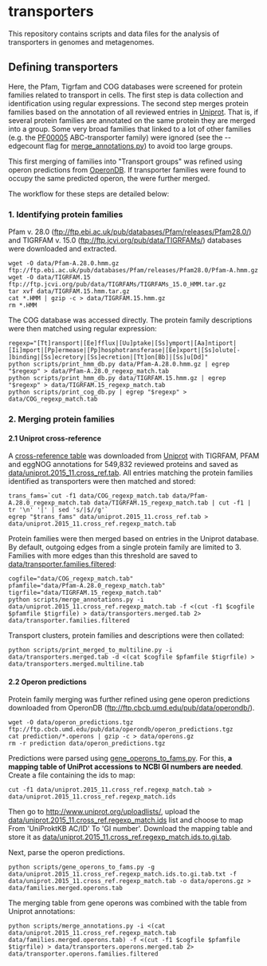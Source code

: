 # transporters
This repository contains scripts and data files for the analysis of transporters in genomes and metagenomes.

## Defining transporters
Here, the Pfam, Tigrfam and COG databases were screened for protein families related to transport in cells. 
The first step is data collection and identification using regular expressions. The second step merges protein families based on the annotation of
all reviewed entries in [Uniprot](http://www.uniprot.org). That is, if several protein families are annotated on the same protein they are merged into a group.
Some very broad families that linked to a lot of other families (e.g. the [PF00005](http://pfam.xfam.org/family/PF00005) ABC-transporter family) 
were ignored (see the --edgecount flag for [merge_annotations.py](scripts/merge_annotations.py)) to avoid too large groups.

This first merging of families into "Transport groups" was refined using operon predictions from [OperonDB](http://operondb.cbcb.umd.edu/cgi-bin/operondb/operons.cgi).
If transporter families were found to occupy the same predicted operon, the were further merged.

The workflow for these steps are detailed below:

### 1. Identifying protein families
Pfam v. 28.0 (ftp://ftp.ebi.ac.uk/pub/databases/Pfam/releases/Pfam28.0/) and TIGRFAM v. 15.0 (ftp://ftp.jcvi.org/pub/data/TIGRFAMs/)
databases were downloaded and extracted. 

    wget -O data/Pfam-A.28.0.hmm.gz ftp://ftp.ebi.ac.uk/pub/databases/Pfam/releases/Pfam28.0/Pfam-A.hmm.gz
    wget -O data/TIGRFAM.15 ftp://ftp.jcvi.org/pub/data/TIGRFAMs/TIGRFAMs_15.0_HMM.tar.gz
    tar xvf data/TIGRFAM.15.hmm.tar.gz
    cat *.HMM | gzip -c > data/TIGRFAM.15.hmm.gz
    rm *.HMM

The COG database was accessed directly. The protein family descriptions were then matched using regular expression:

    regexp="[Tt]ransport|[Ee]fflux|[Uu]ptake|[Ss]ymport|[Aa]ntiport|[Ii]mport|[Pp]ermease|[Pp]hosphotransferase|[Ee]xport|[Ss]olute[- ]binding|[Ss]ecretory|[Ss]ecretion|[Tt]on[Bb]|[Ss]u[Dd]"
    python scripts/print_hmm_db.py data/Pfam-A.28.0.hmm.gz | egrep "$regexp" > data/Pfam-A.28.0_regexp_match.tab
    python scripts/print_hmm_db.py data/TIGRFAM.15.hmm.gz | egrep "$regexp" > data/TIGRFAM.15_regexp_match.tab
    python scripts/print_cog_db.py | egrep "$regexp" > data/COG_regexp_match.tab


### 2. Merging protein families
#### 2.1 Uniprot cross-reference
A [cross-reference table](http://www.uniprot.org/uniprot/?query=*&fil=reviewed%3Ayes) was downloaded from [Uniprot](http://www.uniprot.org/uniprot/?query=*&fil=reviewed%3Ayes) with TIGRFAM, PFAM and eggNOG annotations 
for 549,832 reviewed proteins and saved as [data/uniprot.2015_11.cross_ref.tab](data/uniprot.2015_11.cross_ref.tab). All entries matching the protein families
identified as transporters were then matched and stored:

    trans_fams=`cut -f1 data/COG_regexp_match.tab data/Pfam-A.28.0_regexp_match.tab data/TIGRFAM.15_regexp_match.tab | cut -f1 | tr '\n' '|' | sed 's/|$//g'`
    egrep "$trans_fams" data/uniprot.2015_11.cross_ref.tab > data/uniprot.2015_11.cross_ref.regexp_match.tab

Protein families were then merged based on entries in the Uniprot database. By default, outgoing edges from a single protein family are limited to 3.
Families with more edges than this threshold are saved to [data/transporter.families.filtered](data/transporter.families.filtered):
    
    cogfile="data/COG_regexp_match.tab"
    pfamfile="data/Pfam-A.28.0_regexp_match.tab"
    tigrfile="data/TIGRFAM.15_regexp_match.tab"
    python scripts/merge_annotations.py -i data/uniprot.2015_11.cross_ref.regexp_match.tab -f <(cut -f1 $cogfile $pfamfile $tigrfile) > data/transporters.merged.tab 2> data/transporter.families.filtered

Transport clusters, protein families and descriptions were then collated:

    python scripts/print_merged_to_multiline.py -i data/transporters.merged.tab -d <(cat $cogfile $pfamfile $tigrfile) > data/transporters.merged.multiline.tab

#### 2.2 Operon predictions
Protein family merging was further refined using gene operon predictions downloaded from OperonDB (ftp://ftp.cbcb.umd.edu/pub/data/operondb/).

    wget -O data/operon_predictions.tgz ftp://ftp.cbcb.umd.edu/pub/data/operondb/operon_predictions.tgz
    cat prediction/*.operons | gzip -c > data/operons.gz
    rm -r prediction data/operon_predictions.tgz

Predictions were parsed using [gene_operons_to_fams.py](scripts/gene_operons_to_fams.py). 
For this, **a mapping table of UniProt accessions to NCBI GI numbers are needed**. Create a file containing the ids to map:

    cut -f1 data/uniprot.2015_11.cross_ref.regexp_match.tab > data/uniprot.2015_11.cross_ref.regexp_match.ids

Then go to http://www.uniprot.org/uploadlists/, upload the [data/uniprot.2015_11.cross_ref.regexp_match.ids](data/uniprot.2015_11.cross_ref.regexp_match.ids) list and choose to map From 'UniProktKB AC/ID' To 'GI number'. Download the mapping table and store
it as [data/uniprot.2015_11.cross_ref.regexp_match.ids.to.gi.tab](data/uniprot.2015_11.cross_ref.regexp_match.ids.to.gi.tab).

Next, parse the operon predictions.

    python scripts/gene_operons_to_fams.py -g data/uniprot.2015_11.cross_ref.regexp_match.ids.to.gi.tab.txt -f data/uniprot.2015_11.cross_ref.regexp_match.tab -o data/operons.gz > data/families.merged.operons.tab

The merging table from gene operons was combined with the table from Uniprot annotations:

    python scripts/merge_annotations.py -i <(cat data/uniprot.2015_11.cross_ref.regexp_match.tab data/families.merged.operons.tab) -f <(cut -f1 $cogfile $pfamfile $tigrfile) > data/transporters.operons.merged.tab 2> data/transporter.operons.families.filtered
